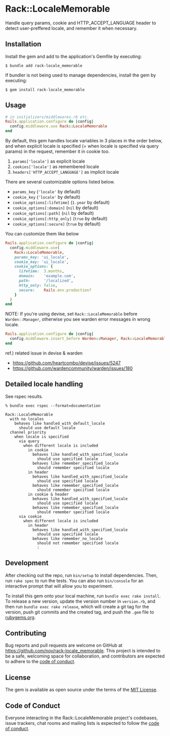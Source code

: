 # Rack::LocaleMemorable

Handle query params, cookie and HTTP_ACCEPT_LANGUAGE header to detect user-preffered locale, and remember it when necessary.

## Installation

Install the gem and add to the application's Gemfile by executing:

    $ bundle add rack-locale_memorable

If bundler is not being used to manage dependencies, install the gem by executing:

    $ gem install rack-locale_memorable

## Usage

```ruby
# in initializers/middlewares.rb etc.
Rails.application.configure do |config|
  config.middleware.use Rack::LocaleMemorable
end
```

By default, this gem handles locale variables in 3 places in the order below, and when explicit locale is specified (= when locale is specified via query params) in the request, remember it in cookie too.

1. `params['locale']` as explicit locale
2. `cookies['locale']` as remembered locale
3. `headers['HTTP_ACCEPT_LANGUAGE']` as implicit locale

There are several customizable options listed below.

* `params_key` (`'locale'` by default)
* `cookie_key` (`'locale'` by default)
* `cookie_options[:lifetime]` (`1.year` by default)
* `cookie_options[:domain]` (`nil` by default)
* `cookie_options[:path]` (`nil` by default)
* `cookie_options[:http_only]` (`true` by default)
* `cookie_options[:secure]` (`true` by default)

You can customize them like below

```ruby
Rails.application.configure do |config|
  config.middleware.use(
    Rack::LocaleMemorable,
    params_key: 'ui_locale',
    cookie_key: 'ui_locale',
    cookie_options: {
      lifetime:  3.months,
      domain:    'example.com',
      path:      '/localized',
      http_only: false,
      secure:    Rails.env.production?
    }
  )
end
```

NOTE: If you're using devise, set `Rack::LocaleMemorable` before `Warden::Manager`, otherwise you see warden error messages in wrong locale.

```ruby
Rails.application.configure do |config|
  config.middleware.insert_before Warden::Manager, Rack::LocaleMemorable
end
```

ref.) related issue in devise & warden
* https://github.com/heartcombo/devise/issues/5247
* https://github.com/wardencommunity/warden/issues/180


## Detailed locale handling

See rspec results.

```console
% bundle exec rspec --format=documentation

Rack::LocaleMemorable
  with no locales
    behaves like handled_with_default_locale
      should use default locale
  channel priority
    when locale is specified
      via query
        when different locale is included
          in cookie
            behaves like handled_with_specified_locale
              should use specified locale
            behaves like remember_specified_locale
              should remember specified locale
          in header
            behaves like handled_with_specified_locale
              should use specified locale
            behaves like remember_specified_locale
              should remember specified locale
          in cookie & header
            behaves like handled_with_specified_locale
              should use specified locale
            behaves like remember_specified_locale
              should remember specified locale
      via cookie
        when different locale is included
          in header
            behaves like handled_with_specified_locale
              should use specified locale
            behaves like remember_no_locale
              should not remember specified locale
              :
```

## Development

After checking out the repo, run `bin/setup` to install dependencies. Then, run `rake spec` to run the tests. You can also run `bin/console` for an interactive prompt that will allow you to experiment.

To install this gem onto your local machine, run `bundle exec rake install`. To release a new version, update the version number in `version.rb`, and then run `bundle exec rake release`, which will create a git tag for the version, push git commits and the created tag, and push the `.gem` file to [rubygems.org](https://rubygems.org).

## Contributing

Bug reports and pull requests are welcome on GitHub at https://github.com/nov/rack-locale_memorable. This project is intended to be a safe, welcoming space for collaboration, and contributors are expected to adhere to the [code of conduct](https://github.com/nov/rack-locale_memorable/blob/master/CODE_OF_CONDUCT.md).

## License

The gem is available as open source under the terms of the [MIT License](https://opensource.org/licenses/MIT).

## Code of Conduct

Everyone interacting in the Rack::LocaleMemorable project's codebases, issue trackers, chat rooms and mailing lists is expected to follow the [code of conduct](https://github.com/nov/rack-locale_memorable/blob/master/CODE_OF_CONDUCT.md).
